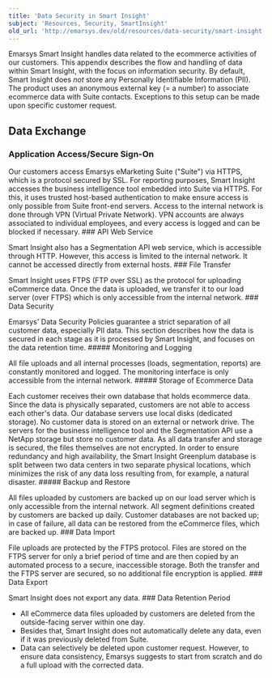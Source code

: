 ```yaml
---
title: 'Data Security in Smart Insight'
subject: 'Resources, Security, SmartInsight'
old_url: 'http://emarsys.dev/old/resources/data-security/smart-insight-security/'
---
```


Emarsys Smart Insight handles data related to the ecommerce activities of our customers. This appendix describes the flow and handling of data within Smart Insight, with the focus on information security. By default, Smart Insight does *not* store any Personally Identifiable Information (PII). The product uses an anonymous external key (= a number) to associate ecommerce data with Suite contacts. Exceptions to this setup can be made upon specific customer request.

Data Exchange
-------------

### Application Access/Secure Sign-On

 Our customers access Emarsys eMarketing Suite ("Suite") via HTTPS, which is a protocol secured by SSL. For reporting purposes, Smart Insight accesses the business intelligence tool embedded into Suite via HTTPS. For this, it uses trusted host-based authentication to make ensure access is only possible from Suite front-end servers. Access to the internal network is done through VPN (Virtual Private Network). VPN accounts are always associated to individual employees, and every access is logged and can be blocked if necessary. ### API Web Service

 Smart Insight also has a Segmentation API web service, which is accessible through HTTP. However, this access is limited to the internal network. It cannot be accessed directly from external hosts. ### File Transfer

 Smart Insight uses FTPS (FTP over SSL) as the protocol for uploading eCommerce data. Once the data is uploaded, we transfer it to our load server (over FTPS) which is only accessible from the internal network. ### Data Security

 Emarsys' Data Security Policies guarantee a strict separation of all customer data, especially PII data. This section describes how the data is secured in each stage as it is processed by Smart Insight, and focuses on the data retention time. ##### Monitoring and Logging

 All file uploads and all internal processes (loads, segmentation, reports) are constantly monitored and logged. The monitoring interface is only accessible from the internal network. ##### Storage of Ecommerce Data

 Each customer receives their own database that holds ecommerce data. Since the data is physically separated, customers are not able to access each other's data. Our database servers use local disks (dedicated storage). No customer data is stored on an external or network drive. The servers for the business intelligence tool and the Segmentation API use a NetApp storage but store no customer data. As all data transfer and storage is secured, the files themselves are not encrypted. In order to ensure redundancy and high availability, the Smart Insight Greenplum database is split between two data centers in two separate physical locations, which minimizes the risk of any data loss resulting from, for example, a natural disaster. ##### Backup and Restore

 All files uploaded by customers are backed up on our load server which is only accessible from the internal network. All segment definitions created by customers are backed up daily. Customer databases are not backed up; in case of failure, all data can be restored from the eCommerce files, which are backed up. ### Data Import

 File uploads are protected by the FTPS protocol. Files are stored on the FTPS server for only a brief period of time and are then copied by an automated process to a secure, inaccessible storage. Both the transfer and the FTPS server are secured, so no additional file encryption is applied. ### Data Export

 Smart Insight does not export any data. ### Data Retention Period

- All eCommerce data files uploaded by customers are deleted from the outside-facing server within one day.
- Besides that, Smart Insight does not automatically delete any data, even if it was previously deleted from Suite.
- Data can selectively be deleted upon customer request. However, to ensure data consistency, Emarsys suggests to start from scratch and do a full upload with the corrected data.